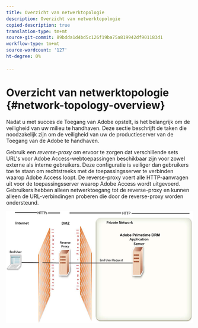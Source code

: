 ```yaml
---
title: Overzicht van netwerktopologie
description: Overzicht van netwerktopologie
copied-description: true
translation-type: tm+mt
source-git-commit: 89bdda1d4bd5c126f19ba75a819942df901183d1
workflow-type: tm+mt
source-wordcount: '127'
ht-degree: 0%

---
```



# Overzicht van netwerktopologie {#network-topology-overview}

Nadat u met succes de Toegang van Adobe opstelt, is het belangrijk om de veiligheid van uw milieu te handhaven. Deze sectie beschrijft de taken die noodzakelijk zijn om de veiligheid van uw de productieserver van de Toegang van de Adobe te handhaven.

Gebruik een *reverse-proxy* om ervoor te zorgen dat verschillende sets URL&#39;s voor Adobe Access-webtoepassingen beschikbaar zijn voor zowel externe als interne gebruikers. Deze configuratie is veiliger dan gebruikers toe te staan om rechtstreeks met de toepassingsserver te verbinden waarop Adobe Access loopt. De reverse-proxy voert alle HTTP-aanvragen uit voor de toepassingsserver waarop Adobe Access wordt uitgevoerd. Gebruikers hebben alleen netwerktoegang tot de reverse-proxy en kunnen alleen de URL-verbindingen proberen die door de reverse-proxy worden ondersteund.

<!--<a id="fig-frx-dcg-44"></a>-->

![](assets/AdobeAccess_4_SecureDeployment_web.png)

